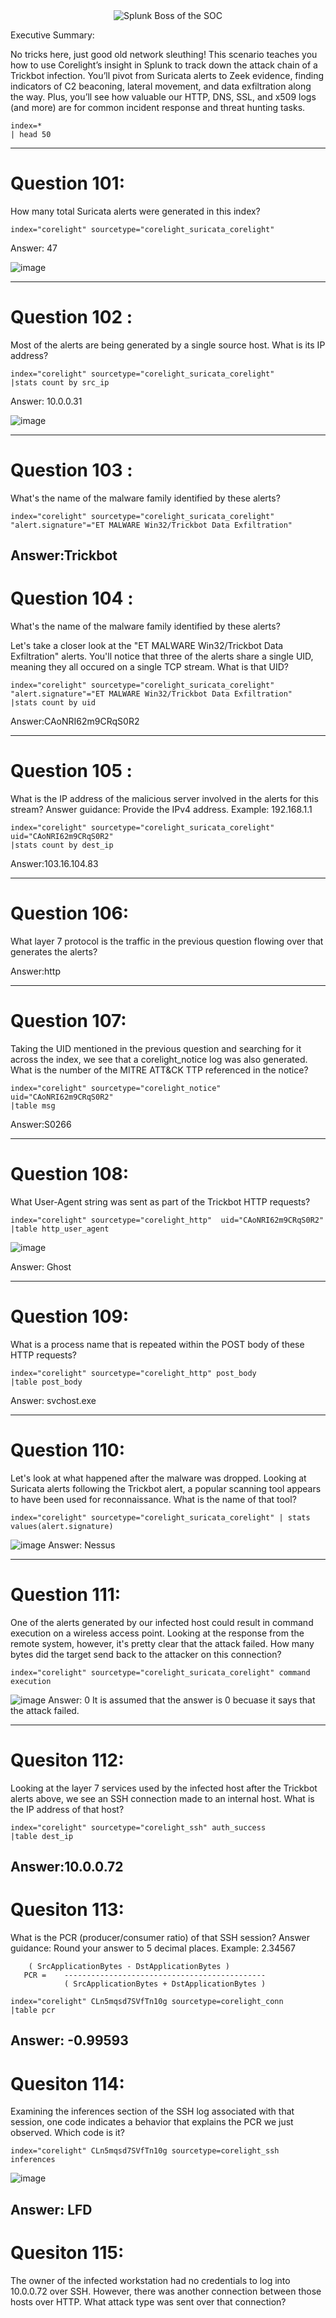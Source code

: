 <div align="center">
  <img src="https://github.com/user-attachments/assets/b00ad927-82bd-47ca-9ebd-7fb93b6911fe" alt="Splunk Boss of the SOC">
</div>

Executive Summary:

No tricks here, just good old network sleuthing! This scenario teaches you how to use Corelight’s insight in Splunk to track down the attack chain of a Trickbot infection. You’ll pivot from Suricata alerts to Zeek evidence, finding indicators of C2 beaconing, lateral movement, and data exfiltration along the way. Plus, you’ll see how valuable our HTTP, DNS, SSL, and x509 logs (and more) are for common incident response and threat hunting tasks.

```
index=*
| head 50
```
-----------------------------------------------------------------
# Question 101: 
How many total Suricata alerts were generated in this index?
```
index="corelight" sourcetype="corelight_suricata_corelight"
```
Answer: 47

![image](https://github.com/user-attachments/assets/d357be3d-5c4a-4696-b103-6282692b5bb5)


-----------------------------------------------------------------
# Question 102 : 
Most of the alerts are being generated by a single source host. What is its IP address?
```
index="corelight" sourcetype="corelight_suricata_corelight"
|stats count by src_ip
```
Answer: 10.0.0.31

![image](https://github.com/user-attachments/assets/2d4b4bd5-1278-41be-b434-2bec48ca3fe5)


-----------------------------------------------------------------
# Question 103 : 
What's the name of the malware family identified by these alerts?
```
index="corelight" sourcetype="corelight_suricata_corelight" "alert.signature"="ET MALWARE Win32/Trickbot Data Exfiltration"
```
Answer:Trickbot
-----------------------------------------------------------------
# Question 104 : 
What's the name of the malware family identified by these alerts?

Let's take a closer look at the "ET MALWARE Win32/Trickbot Data Exfiltration" alerts. You'll notice that three of the alerts share a single UID, meaning they all occured on a single TCP stream. What is that UID?
```
index="corelight" sourcetype="corelight_suricata_corelight" "alert.signature"="ET MALWARE Win32/Trickbot Data Exfiltration"
|stats count by uid
```
Answer:CAoNRI62m9CRqS0R2

-----------------------------------------------------------------
# Question 105 : 
What is the IP address of the malicious server involved in the alerts for this stream?
Answer guidance: Provide the IPv4 address. Example: 192.168.1.1

```
index="corelight" sourcetype="corelight_suricata_corelight" uid="CAoNRI62m9CRqS0R2"
|stats count by dest_ip
```
Answer:103.16.104.83

-----------------------------------------------------------------
# Question 106:
What layer 7 protocol is the traffic in the previous question flowing over that generates the alerts?

Answer:http

-----------------------------------------------------------------
# Question 107:
Taking the UID mentioned in the previous question and searching for it across the index, we see that a corelight_notice log was also generated. What is the number of the MITRE ATT&CK TTP referenced in the notice?
```
index="corelight" sourcetype="corelight_notice"  uid="CAoNRI62m9CRqS0R2"
|table msg
```
Answer:S0266

-----------------------------------------------------------------
# Question 108:
What User-Agent string was sent as part of the Trickbot HTTP requests?
```
index="corelight" sourcetype="corelight_http"  uid="CAoNRI62m9CRqS0R2"
|table http_user_agent
```
![image](https://github.com/user-attachments/assets/75c0c769-393c-480d-9b90-6c7c2319462b)

Answer: Ghost

-----------------------------------------------------------------
# Question 109:
What is a process name that is repeated within the POST body of these HTTP requests?
```
index="corelight" sourcetype="corelight_http" post_body
|table post_body
```
Answer: svchost.exe

-----------------------------------------------------------------
# Question 110:
Let's look at what happened after the malware was dropped. Looking at Suricata alerts following the Trickbot alert, a popular scanning tool appears to have been used for reconnaissance. What is the name of that tool?
```
index="corelight" sourcetype="corelight_suricata_corelight" | stats values(alert.signature)
```
![image](https://github.com/user-attachments/assets/565f512c-67f8-4e6f-94b6-21312876dd9e)
Answer: Nessus

-----------------------------------------------------------------

# Question 111:
One of the alerts generated by our infected host could result in command execution on a wireless access point. Looking at the response from the remote system, however, it's pretty clear that the attack failed. How many bytes did the target send back to the attacker on this connection?
```
index="corelight" sourcetype="corelight_suricata_corelight" command execution
```
![image](https://github.com/user-attachments/assets/c827d01c-4eb0-486a-9a3e-6ec20ad58e40)
Answer: 0
It is assumed that the answer is 0 becuase it says that the attack failed.

-----------------------------------------------------------------
# Quesiton 112:
Looking at the layer 7 services used by the infected host after the Trickbot alerts above, we see an SSH connection made to an internal host. What is the IP address of that host?
```
index="corelight" sourcetype="corelight_ssh" auth_success 
|table dest_ip
```
Answer:10.0.0.72
-----------------------------------------------------------------

# Quesiton 113:
What is the PCR (producer/consumer ratio) of that SSH session?
Answer guidance: Round your answer to 5 decimal places. Example: 2.34567
```
	( SrcApplicationBytes - DstApplicationBytes )
   PCR = 	---------------------------------------------
     		( SrcApplicationBytes + DstApplicationBytes )

index="corelight" CLn5mqsd7SVfTn10g sourcetype=corelight_conn 
|table pcr
```
Answer: -0.99593
-----------------------------------------------------------------

# Quesiton 114:
Examining the inferences section of the SSH log associated with that session, one code indicates a behavior that explains the PCR we just observed. Which code is it?
```
index="corelight" CLn5mqsd7SVfTn10g sourcetype=corelight_ssh inferences
```
![image](https://github.com/user-attachments/assets/899e80ce-abb3-4611-8780-61f10d108215)

Answer: LFD
-----------------------------------------------------------------

# Quesiton 115:
The owner of the infected workstation had no credentials to log into 10.0.0.72 over SSH. However, there was another connection between those hosts over HTTP. What attack type was sent over that connection?
